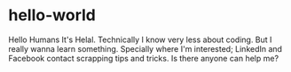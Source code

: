 # hello-world
Hello Humans
It's Helal. Technically I know very less about coding. But I really wanna learn something. Specially where I'm interested; LinkedIn and Facebook contact scrapping tips and tricks. Is there anyone can help me?
